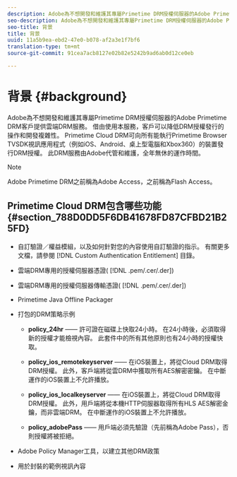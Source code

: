 ```yaml
---
description: Adobe為不想開發和維護其專屬Primetime DRM授權伺服器的Adobe Primetime DRM客戶提供雲端DRM服務。 借由使用本服務，客戶可以降低DRM授權發行的操作和開發複雜性。 Primetime Cloud DRM可向所有能執行Primetime Browser TVSDK視訊應用程式（例如iOS、Android、桌上型電腦和Xbox360）的裝置發行DRM授權。 此DRM服務由Adobe代管和維護，全年無休的運作時間。
seo-description: Adobe為不想開發和維護其專屬Primetime DRM授權伺服器的Adobe Primetime DRM客戶提供雲端DRM服務。 借由使用本服務，客戶可以降低DRM授權發行的操作和開發複雜性。 Primetime Cloud DRM可向所有能執行Primetime Browser TVSDK視訊應用程式（例如iOS、Android、桌上型電腦和Xbox360）的裝置發行DRM授權。 此DRM服務由Adobe代管和維護，全年無休的運作時間。
seo-title: 背景
title: 背景
uuid: 11a5b9ea-ebd2-47e0-b078-af2a3e1f7bf6
translation-type: tm+mt
source-git-commit: 91cea7acb8127e02b82e5242b9ad6ab0d12ce0eb

---
```



# 背景 {#background}

Adobe為不想開發和維護其專屬Primetime DRM授權伺服器的Adobe Primetime DRM客戶提供雲端DRM服務。 借由使用本服務，客戶可以降低DRM授權發行的操作和開發複雜性。 Primetime Cloud DRM可向所有能執行Primetime Browser TVSDK視訊應用程式（例如iOS、Android、桌上型電腦和Xbox360）的裝置發行DRM授權。 此DRM服務由Adobe代管和維護，全年無休的運作時間。

>[!NOTE]
>
>Adobe Primetime DRM之前稱為Adobe Access，之前稱為Flash Access。

## Primetime Cloud DRM包含哪些功能 {#section_788D0DD5F6DB41678FD87CFBD21B25FD}

* 自訂驗證／權益模組，以及如何針對您的內容使用自訂驗證的指示。 有關更多文檔，請參閱 [!DNL Custom Authentication Entitlement] 目錄。
* 雲端DRM專用的授權伺服器憑證( [!DNL .pem/.cer/.der])

* 雲端DRM專用的授權伺服器傳輸憑證( [!DNL .pem/.cer/.der])

* Primetime Java Offline Packager
* 打包的DRM策略示例

   * **policy_24hr** —— 許可證在磁碟上快取24小時。 在24小時後，必須取得新的授權才能檢視內容。 此套件中的所有其他原則也有24小時的授權快取。
   * **policy_ios_remotekeyserver** —— 在iOS裝置上，將從Cloud DRM取得DRM授權。 此外，客戶端將從雲DRM中獲取所有AES解密密鑰。 在中斷運作的iOS裝置上不允許播放。

   * **policy_ios_localkeyserver** —— 在iOS裝置上，將從Cloud DRM取得DRM授權。 此外，用戶端將從本機HTTP伺服器取得所有HLS AES解密金鑰，而非雲端DRM。 在中斷運作的iOS裝置上不允許播放。

   * **policy_adobePass** —— 用戶端必須先驗證（先前稱為Adobe Pass），否則授權將被拒絕。

* Adobe Policy Manager工具，以建立其他DRM政策
* 用於封裝的範例視訊內容

